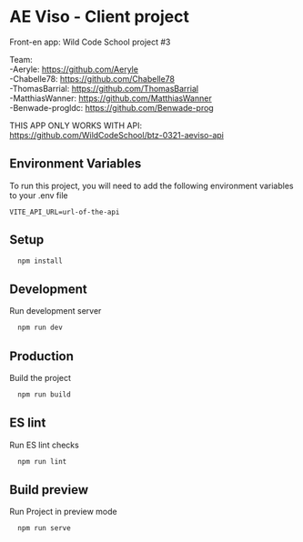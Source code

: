 # AE Viso - Client project

Front-en app: Wild Code School project #3

Team:  
 -Aeryle: https://github.com/Aeryle  
 -Chabelle78: https://github.com/Chabelle78  
 -ThomasBarrial: https://github.com/ThomasBarrial  
 -MatthiasWanner: https://github.com/MatthiasWanner  
 -Benwade-progldc: https://github.com/Benwade-prog

THIS APP ONLY WORKS WITH API: https://github.com/WildCodeSchool/btz-0321-aeviso-api

## Environment Variables

To run this project, you will need to add the following environment variables to your .env file

`VITE_API_URL=url-of-the-api`

## Setup

```bash
  npm install
```

## Development

Run development server

```bash
  npm run dev
```

## Production

Build the project

```bash
  npm run build
```

## ES lint

Run ES lint checks

```bash
  npm run lint
```

## Build preview

Run Project in preview mode

```bash
  npm run serve
```
